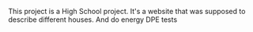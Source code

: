 This project is a High School project. It's a website that was supposed to describe different houses. And do energy DPE tests
